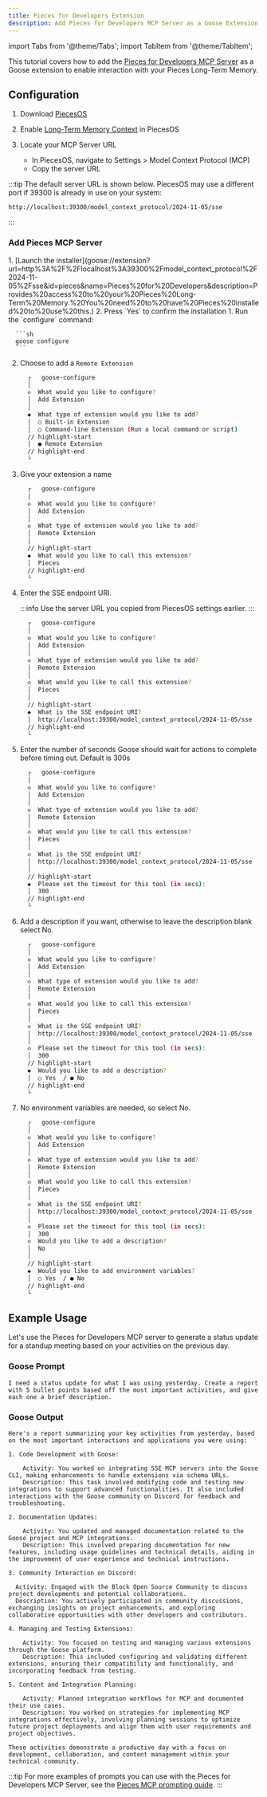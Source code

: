 ```yaml
---
title: Pieces for Developers Extension
description: Add Pieces for Developers MCP Server as a Goose Extension
---
```


import Tabs from '@theme/Tabs';
import TabItem from '@theme/TabItem';

This tutorial covers how to add the [Pieces for Developers MCP Server](https://docs.pieces.app/products/mcp/get-started?utm_source=goose&utm_medium=collab&utm_campaign=mcp) as a Goose extension to enable interaction with your Pieces Long-Term Memory.

## Configuration

1. Download [PiecesOS](https://pieces.app/)

2. Enable [Long-Term Memory Context](https://docs.pieces.app/products/quick-guides/ltm-context) in PiecesOS

3. Locate your MCP Server URL
   - In PiecesOS, navigate to Settings > Model Context Protocol (MCP)
   - Copy the server URL

:::tip
The default server URL is shown below. PiecesOS may use a different port if 39300 is already in use on your system:

```
http://localhost:39300/model_context_protocol/2024-11-05/sse
```
:::

### Add Pieces MCP Server

<Tabs groupId="interface">
  <TabItem value="ui" label="Goose Desktop" default>
  1. [Launch the installer](goose://extension?url=http%3A%2F%2Flocalhost%3A39300%2Fmodel_context_protocol%2F2024-11-05%2Fsse&id=pieces&name=Pieces%20for%20Developers&description=Provides%20access%20to%20your%20Pieces%20Long-Term%20Memory.%20You%20need%20to%20have%20Pieces%20installed%20to%20use%20this.)
  2. Press `Yes` to confirm the installation
  </TabItem>
  <TabItem value="cli" label="Goose CLI">
  1. Run the `configure` command:

      ```sh
      goose configure
      ```

  2. Choose to add a `Remote Extension`

      ```sh
        ┌   goose-configure 
        │
        ◇  What would you like to configure?
        │  Add Extension 
        │
        ◆  What type of extension would you like to add?
        │  ○ Built-in Extension 
        │  ○ Command-line Extension (Run a local command or script)
        // highlight-start    
        │  ● Remote Extension 
        // highlight-end    
        └ 
      ```

  3. Give your extension a name
  
      ```sh
        ┌   goose-configure 
        │
        ◇  What would you like to configure?
        │  Add Extension 
        │
        ◇  What type of extension would you like to add?
        │  Remote Extension 
        │
        // highlight-start
        ◆  What would you like to call this extension?
        │  Pieces
        // highlight-end
        └ 
      ```

  4. Enter the SSE endpoint URI.

      :::info
      Use the server URL you copied from PiecesOS settings earlier.
      :::

      ```sh
        ┌   goose-configure 
        │
        ◇  What would you like to configure?
        │  Add Extension 
        │
        ◇  What type of extension would you like to add?
        │  Remote Extension 
        │
        ◇  What would you like to call this extension?
        │  Pieces
        │
        // highlight-start
        ◆  What is the SSE endpoint URI?
        │  http://localhost:39300/model_context_protocol/2024-11-05/sse
        // highlight-end
        └ 
      ```  

  5. Enter the number of seconds Goose should wait for actions to complete before timing out. Default is 300s

      ```sh
        ┌   goose-configure 
        │
        ◇  What would you like to configure?
        │  Add Extension 
        │
        ◇  What type of extension would you like to add?
        │  Remote Extension 
        │
        ◇  What would you like to call this extension?
        │  Pieces
        │
        ◇  What is the SSE endpoint URI?
        │  http://localhost:39300/model_context_protocol/2024-11-05/sse
        │
        // highlight-start
        ◆  Please set the timeout for this tool (in secs):
        │  300
        // highlight-end
        └ 
      ```

  6. Add a description if you want, otherwise to leave the description blank select No.

      ```sh
        ┌   goose-configure 
        │
        ◇  What would you like to configure?
        │  Add Extension 
        │
        ◇  What type of extension would you like to add?
        │  Remote Extension 
        │
        ◇  What would you like to call this extension?
        │  Pieces
        │
        ◇  What is the SSE endpoint URI?
        │  http://localhost:39300/model_context_protocol/2024-11-05/sse
        │
        ◇  Please set the timeout for this tool (in secs):
        │  300
        // highlight-start
        ◆  Would you like to add a description?
        │  ○ Yes  / ● No 
        // highlight-end
        └ 
      ```

  7. No environment variables are needed, so select No.

      ```sh
        ┌   goose-configure 
        │
        ◇  What would you like to configure?
        │  Add Extension 
        │
        ◇  What type of extension would you like to add?
        │  Remote Extension 
        │
        ◇  What would you like to call this extension?
        │  Pieces
        │
        ◇  What is the SSE endpoint URI?
        │  http://localhost:39300/model_context_protocol/2024-11-05/sse
        │
        ◇  Please set the timeout for this tool (in secs):
        │  300
        ◇  Would you like to add a description?
        │  No 
        │
        // highlight-start
        ◆  Would you like to add environment variables?
        │  ○ Yes  / ● No 
        // highlight-end
        └ 
      ```

  </TabItem>
</Tabs>

## Example Usage

Let's use the Pieces for Developers MCP server to generate a status update for a standup meeting based on your activities on the previous day.

### Goose Prompt

```
I need a status update for what I was using yesterday. Create a report with 5 bullet points based off the most important activities, and give each one a brief description.
```

### Goose Output

```
Here's a report summarizing your key activities from yesterday, based on the most important interactions and applications you were using:

1. Code Development with Goose:

    Activity: You worked on integrating SSE MCP servers into the Goose CLI, making enhancements to handle extensions via schema URLs.
    Description: This task involved modifying code and testing new integrations to support advanced functionalities. It also included interactions with the Goose community on Discord for feedback and troubleshooting.

2. Documentation Updates:

    Activity: You updated and managed documentation related to the Goose project and MCP integrations.
    Description: This involved preparing documentation for new features, including usage guidelines and technical details, aiding in the improvement of user experience and technical instructions.

3. Community Interaction on Discord:

  Activity: Engaged with the Block Open Source Community to discuss project developments and potential collaborations.
  Description: You actively participated in community discussions, exchanging insights on project enhancements, and exploring collaborative opportunities with other developers and contributors.

4. Managing and Testing Extensions:

    Activity: You focused on testing and managing various extensions through the Goose platform.
    Description: This included configuring and validating different extensions, ensuring their compatibility and functionality, and incorporating feedback from testing.

5. Content and Integration Planning:

    Activity: Planned integration workflows for MCP and documented their use cases.
    Description: You worked on strategies for implementing MCP integrations effectively, involving planning sessions to optimize future project deployments and align them with user requirements and project objectives.
    
These activities demonstrate a productive day with a focus on development, collaboration, and content management within your technical community.
```


:::tip
For more examples of prompts you can use with the Pieces for Developers MCP Server, see the [Pieces MCP prompting guide](https://docs.pieces.app/products/mcp/prompting?utm_source=goose&utm_medium=collab&utm_campaign=mcp).
:::